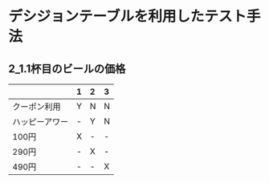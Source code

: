 # デシジョンテーブルを利用したテスト手法

## 2_1.1杯目のビールの価格

| |1|2|3|
|:----|:----|:----|:----|
|クーポン利用|Y|N|N|
|ハッピーアワー|-|Y|N|
|100円|X|-|-|
|290円|-|X|-|
|490円|-|-|X|
